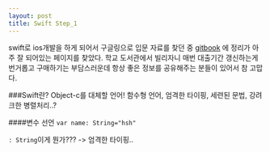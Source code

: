 ```yaml
---
layout: post
title: Swift Step_1
---
```


swift로 ios개발을 하게 되어서 구글링으로 입문 자료를 찾던 중 [gitbook](https://devxoul.gitbooks.io/ios-with-swift-in-40-hours/content/Chapter-3/index.html)
에 정리가 아주 잘 되어있는 페이지를 찾았다. 학교 도서관에서 빌리자니 매번 대출기간 갱신하는게 번거롭고 구매하기는 부담스러운데 항상 좋은 정보를 공유해주는 분들이 있어서 참 고맙다.

###Swift란? 
Object-c를 대체할 언어! 함수형 언어, 엄격한 타이핑, 세련된 문법, 강려크한 병렬처리..?

####변수 선언 
`var name: String="hsh"`

`: String`이게 뭔가??? -> 엄격한 타이핑.. 


